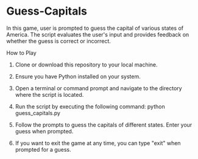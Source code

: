 # Guess-Capitals
In this game, user is prompted to guess the capital of various states of America. The script evaluates the user's input and provides feedback on whether the guess is correct or incorrect.

How to Play

1) Clone or download this repository to your local machine.

2) Ensure you have Python installed on your system.

3) Open a terminal or command prompt and navigate to the directory where the script is located.

4) Run the script by executing the following command:
python guess_capitals.py

4) Follow the prompts to guess the capitals of different states. Enter your guess when prompted.

5) If you want to exit the game at any time, you can type "exit" when prompted for a guess.
